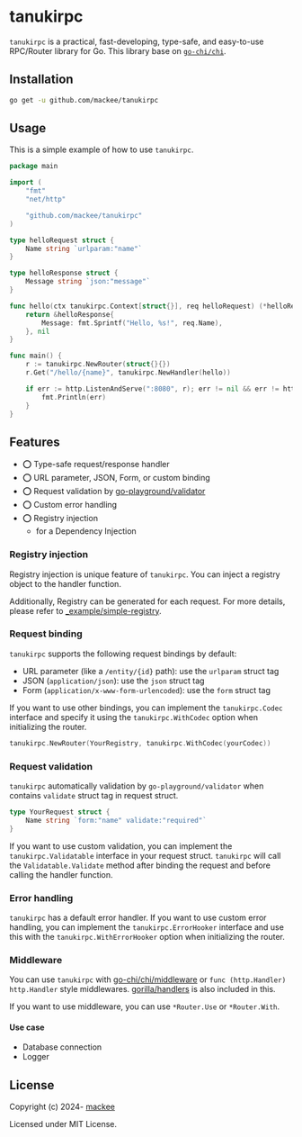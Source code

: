 # tanukirpc

`tanukirpc` is a practical, fast-developing, type-safe, and easy-to-use RPC/Router library for Go. This library base on [`go-chi/chi`](https://github.com/go-chi/chi).

## Installation

```bash
go get -u github.com/mackee/tanukirpc
```

## Usage

This is a simple example of how to use `tanukirpc`.

```go
package main

import (
	"fmt"
	"net/http"

	"github.com/mackee/tanukirpc"
)

type helloRequest struct {
	Name string `urlparam:"name"`
}

type helloResponse struct {
	Message string `json:"message"`
}

func hello(ctx tanukirpc.Context[struct{}], req helloRequest) (*helloResponse, error) {
	return &helloResponse{
		Message: fmt.Sprintf("Hello, %s!", req.Name),
	}, nil
}

func main() {
	r := tanukirpc.NewRouter(struct{}{})
	r.Get("/hello/{name}", tanukirpc.NewHandler(hello))

	if err := http.ListenAndServe(":8080", r); err != nil && err != http.ErrServerClosed {
		fmt.Println(err)
	}
}
```

## Features

- :o: Type-safe request/response handler
- :o: URL parameter, JSON, Form, or custom binding
- :o: Request validation by [go-playground/validator](https://github.com/go-playground/validator)
- :o: Custom error handling
- :o: Registry injection
  - for a Dependency Injection

### Registry injection

Registry injection is unique feature of `tanukirpc`. You can inject a registry object to the handler function.

Additionally, Registry can be generated for each request. For more details, please refer to [_example/simple-registry](./_example/simple-registry).

### Request binding

`tanukirpc` supports the following request bindings by default:

* URL parameter (like a `/entity/{id}` path): use the `urlparam` struct tag
* JSON (`application/json`): use the `json` struct tag
* Form (`application/x-www-form-urlencoded`): use the `form` struct tag

If you want to use other bindings, you can implement the `tanukirpc.Codec` interface and specify it using the `tanukirpc.WithCodec` option when initializing the router.

```go
tanukirpc.NewRouter(YourRegistry, tanukirpc.WithCodec(yourCodec))
```

### Request validation

`tanukirpc` automatically validation by `go-playground/validator` when contains `validate` struct tag in request struct.

```go
type YourRequest struct {
    Name string `form:"name" validate:"required"`
}
```

If you want to use custom validation, you can implement the `tanukirpc.Validatable` interface in your request struct. `tanukirpc` will call the `Validatable.Validate` method after binding the request and before calling the handler function.

### Error handling

`tanukirpc` has a default error handler. If you want to use custom error handling, you can implement the `tanukirpc.ErrorHooker` interface and use this with the `tanukirpc.WithErrorHooker` option when initializing the router.

### Middleware

You can use `tanukirpc` with [go-chi/chi/middleware](https://pkg.go.dev/github.com/go-chi/chi/v5@v5.1.0/middleware) or `func (http.Handler) http.Handler` style middlewares. [gorilla/handlers](https://pkg.go.dev/github.com/gorilla/handlers) is also included in this.

If you want to use middleware, you can use `*Router.Use` or `*Router.With`.

#### Use case

* Database connection
* Logger

## License

Copyright (c) 2024- [mackee](https://github.com/mackee)

Licensed under MIT License.
